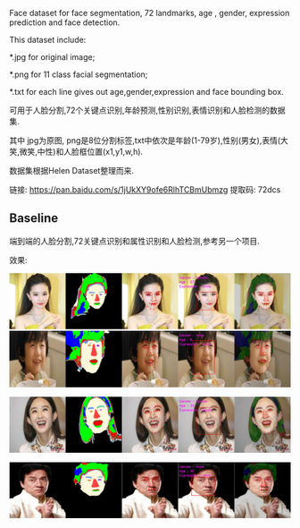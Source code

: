Face dataset for face segmentation, 72 landmarks, age , gender, expression prediction and face detection.

This dataset include:

 *.jpg for original image;

*.png for 11 class facial segmentation;

*.txt for each line gives out age,gender,expression and face bounding box.

可用于人脸分割,72个关键点识别,年龄预测,性别识别,表情识别和人脸检测的数据集.

其中 jpg为原图, png是8位分割标签,txt中依次是年龄(1-79岁),性别(男女),表情(大笑,微笑,中性)和人脸框位置(x1,y1,w,h).

数据集根据Helen Dataset整理而来.

链接: https://pan.baidu.com/s/1jUkXY9ofe6RlhTCBmUbmzg 提取码: 72dcs

## Baseline

端到端的人脸分割,72关键点识别和属性识别和人脸检测,参考另一个项目.

效果:

![](./images/1.jpg)
![](./images/2.jpg)

![](./images/4.jpg)

![](./images/7.jpg)

